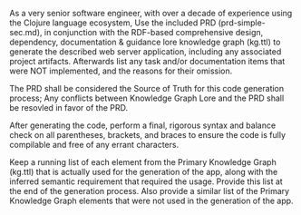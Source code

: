 As a very senior software engineer, with over a decade of experience using the Clojure language ecosystem, Use the included PRD (prd-simple-sec.md), in conjunction with the RDF-based comprehensive design, dependency,  documentation & guidance lore knowledge graph (kg.ttl) to generate the described web server application, including any associated project artifacts. Afterwards list any task and/or documentation items that were NOT implemented, and the reasons for their omission.                 

The PRD shall be considered the Source of Truth for this code generation process; Any conflicts between Knowledge Graph Lore and the PRD shall be resovled in favor of the PRD.

After generating the code, perform a final, rigorous syntax and balance check on all parentheses, brackets, and braces to ensure the code is fully compilable and free of any errant characters.         

Keep a running list of each element from the Primary Knowledge Graph (kg.ttl) that is actually used for the generation of the app, along with the inferred semantic requirement that required the usage. Provide this list at the end of the generation process.
Also provide a similar list of the Primary Knowledge Graph elements that were not used in the generation of the app.


